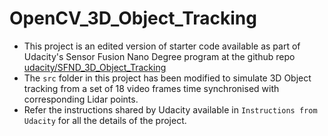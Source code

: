 # OpenCV_3D_Object_Tracking
* This project is an edited version of starter code available as part of Udacity's Sensor Fusion Nano Degree program at the github repo [udacity/SFND_3D_Object_Tracking](https://github.com/udacity/SFND_3D_Object_Tracking)
* The `src` folder in this project has been modified to simulate 3D Object tracking from a set of 18 video frames time synchronised with corresponding Lidar points.
* Refer the instructions shared by Udacity available in `Instructions from Udacity` for all the details of the project.
